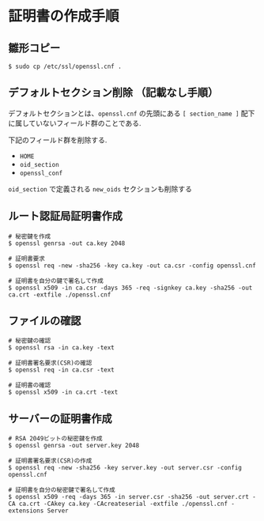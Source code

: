 # 証明書の作成手順

## 雛形コピー

```console
$ sudo cp /etc/ssl/openssl.cnf .
```

## デフォルトセクション削除 （記載なし手順）

デフォルトセクションとは、`openssl.cnf` の先頭にある `[ section_name ]` 配下に属していないフィールド群のことである.

下記のフィールド群を削除する.

- `HOME`
- `oid_section`
- `openssl_conf`

`oid_section` で定義される `new_oids` セクションも削除する

## ルート認証局証明書作成

```console
# 秘密鍵を作成
$ openssl genrsa -out ca.key 2048

# 証明書要求
$ openssl req -new -sha256 -key ca.key -out ca.csr -config openssl.cnf

# 証明書を自分の鍵で署名して作成
$ openssl x509 -in ca.csr -days 365 -req -signkey ca.key -sha256 -out ca.crt -extfile ./openssl.cnf
```

## ファイルの確認

```console
# 秘密鍵の確認
$ openssl rsa -in ca.key -text

# 証明書署名要求(CSR)の確認
$ openssl req -in ca.csr -text

# 証明書の確認
$ openssl x509 -in ca.crt -text
```

## サーバーの証明書作成

```console
# RSA 2049ビットの秘密鍵を作成
$ openssl genrsa -out server.key 2048

# 証明書署名要求(CSR)の作成
$ openssl req -new -sha256 -key server.key -out server.csr -config openssl.cnf

# 証明書を自分の秘密鍵で署名して作成
$ openssl x509 -req -days 365 -in server.csr -sha256 -out server.crt -CA ca.crt -CAkey ca.key -CAcreateserial -extfile ./openssl.cnf -extensions Server
```
